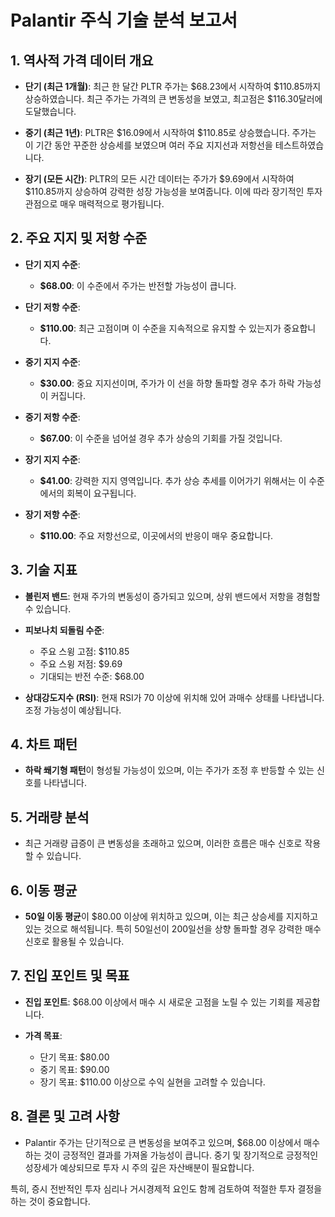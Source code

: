 # Palantir 주식 기술 분석 보고서 

## 1. 역사적 가격 데이터 개요
- **단기 (최근 1개월)**: 최근 한 달간 PLTR 주가는 $68.23에서 시작하여 $110.85까지 상승하였습니다. 최근 주가는 가격의 큰 변동성을 보였고, 최고점은 $116.30달러에 도달했습니다.

- **중기 (최근 1년)**: PLTR은 $16.09에서 시작하여 $110.85로 상승했습니다. 주가는 이 기간 동안 꾸준한 상승세를 보였으며 여러 주요 지지선과 저항선을 테스트하였습니다.

- **장기 (모든 시간)**: PLTR의 모든 시간 데이터는 주가가 $9.69에서 시작하여 $110.85까지 상승하여 강력한 성장 가능성을 보여줍니다. 이에 따라 장기적인 투자 관점으로 매우 매력적으로 평가됩니다.

## 2. 주요 지지 및 저항 수준
- **단기 지지 수준**:
  - **$68.00**: 이 수준에서 주가는 반전할 가능성이 큽니다.
  
- **단기 저항 수준**:
  - **$110.00**: 최근 고점이며 이 수준을 지속적으로 유지할 수 있는지가 중요합니다.

- **중기 지지 수준**:
  - **$30.00**: 중요 지지선이며, 주가가 이 선을 하향 돌파할 경우 추가 하락 가능성이 커집니다.

- **중기 저항 수준**:
  - **$67.00**: 이 수준을 넘어설 경우 추가 상승의 기회를 가질 것입니다.

- **장기 지지 수준**:
  - **$41.00**: 강력한 지지 영역입니다. 추가 상승 추세를 이어가기 위해서는 이 수준에서의 회복이 요구됩니다.

- **장기 저항 수준**:
  - **$110.00**: 주요 저항선으로, 이곳에서의 반응이 매우 중요합니다.

## 3. 기술 지표
- **볼린저 밴드**: 현재 주가의 변동성이 증가되고 있으며, 상위 밴드에서 저항을 경험할 수 있습니다.
  
- **피보나치 되돌림 수준**:
  - 주요 스윙 고점: $110.85
  - 주요 스윙 저점: $9.69
  - 기대되는 반전 수준: $68.00

- **상대강도지수 (RSI)**: 현재 RSI가 70 이상에 위치해 있어 과매수 상태를 나타냅니다. 조정 가능성이 예상됩니다.

## 4. 차트 패턴
- **하락 쐐기형 패턴**이 형성될 가능성이 있으며, 이는 주가가 조정 후 반등할 수 있는 신호를 나타냅니다.

## 5. 거래량 분석
- 최근 거래량 급증이 큰 변동성을 초래하고 있으며, 이러한 흐름은 매수 신호로 작용할 수 있습니다.

## 6. 이동 평균
- **50일 이동 평균**이 $80.00 이상에 위치하고 있으며, 이는 최근 상승세를 지지하고 있는 것으로 해석됩니다. 특히 50일선이 200일선을 상향 돌파할 경우 강력한 매수 신호로 활용될 수 있습니다.

## 7. 진입 포인트 및 목표
- **진입 포인트**: $68.00 이상에서 매수 시 새로운 고점을 노릴 수 있는 기회를 제공합니다.
  
- **가격 목표**:
  - 단기 목표: $80.00
  - 중기 목표: $90.00
  - 장기 목표: $110.00 이상으로 수익 실현을 고려할 수 있습니다.

## 8. 결론 및 고려 사항
- Palantir 주가는 단기적으로 큰 변동성을 보여주고 있으며, $68.00 이상에서 매수하는 것이 긍정적인 결과를 가져올 가능성이 큽니다. 중기 및 장기적으로 긍정적인 성장세가 예상되므로 투자 시 주의 깊은 자산배분이 필요합니다.

특히, 증시 전반적인 투자 심리나 거시경제적 요인도 함께 검토하여 적절한 투자 결정을 하는 것이 중요합니다.
```